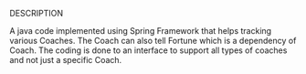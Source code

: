 DESCRIPTION

A java code implemented using Spring Framework that helps tracking various Coaches. The Coach can also tell Fortune which is a dependency of Coach. The coding is done to an interface to support all types of coaches and not just a specific Coach.
